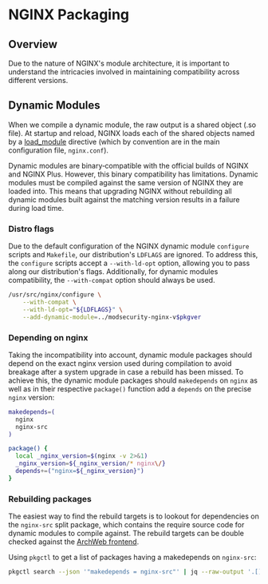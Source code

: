 # NGINX Packaging

## Overview

Due to the nature of NGINX's module architecture, it is important to understand
the intricacies involved in maintaining compatibility across different
versions.

## Dynamic Modules

When we compile a dynamic module, the raw output is a shared object (.so
file). At startup and reload, NGINX loads each of the shared objects named by a
[load_module] directive (which by convention are in the main configuration file,
`nginx.conf`).

Dynamic modules are binary‑compatible with the official builds of NGINX and
NGINX Plus. However, this binary compatibility has limitations. Dynamic modules
must be compiled against the same version of NGINX they are loaded into. This
means that upgrading NGINX without rebuilding all dynamic modules built against
the matching version results in a failure during load time.

### Distro flags

Due to the default configuration of the NGINX dynamic module `configure`
scripts and `Makefile`, our distribution's `LDFLAGS` are ignored. To address
this, the `configure` scripts accept a `--with-ld-opt` option, allowing you to
pass along our distribution's flags. Additionally, for dynamic modules
compatibility, the `--with-compat` option should always be used.

```sh
/usr/src/nginx/configure \
    --with-compat \
    --with-ld-opt="${LDFLAGS}" \
    --add-dynamic-module=../modsecurity-nginx-v$pkgver
```

### Depending on nginx

Taking the incompatibility into account, dynamic module packages should depend
on the exact nginx version used during compilation to avoid breakage after a
system upgrade in case a rebuild has been missed. To achieve this, the dynamic
module packages should `makedepends` on `nginx` as well as in their respective
`package()` function add a `depends` on the precise `nginx` version:

```sh
makedepends=(
  nginx
  nginx-src
)

package() {
  local _nginx_version=$(nginx -v 2>&1)
  _nginx_version=${_nginx_version/* nginx\/}
  depends+=("nginx=${_nginx_version}")
}
```

### Rebuilding packages

The easiest way to find the rebuild targets is to lookout for dependencies on
the `nginx-src` split package, which contains the require source code for dynamic
modules to compile against. The rebuild targets can be double checked against the
[ArchWeb frontend].

Using `pkgctl` to get a list of packages having a makedepends on `nginx-src`:

```sh
pkgctl search --json '"makedepends = nginx-src"' | jq --raw-output '.[].project_name'
```

[load_module]: https://nginx.org/en/docs/ngx_core_module.html#load_module
[ArchWeb frontend]: https://archlinux.org/packages/extra/x86_64/nginx-src/
